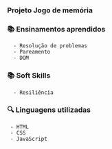 ### Projeto Jogo de memória


### 📚 Ensinamentos aprendidos

      - Resolução de problemas
      - Pareamento
      - DOM
      
### 📚 Soft Skills
      
      - Resiliência
      
      
### 🔍 Linguagens utilizadas

     - HTML
     - CSS
     - JavaScript
